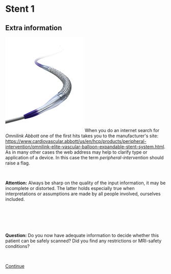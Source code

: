 # Stent 1

## Extra information
![](OLE_hero.png)
When you do an internet search for *Omnilink Abbott* one of the first hits takes you to the manufacturer's site: https://www.cardiovascular.abbott/us/en/hcp/products/peripheral-intervention/omnilink-elite-vascular-balloon-expandable-stent-system.html.
 As in many other cases the web address may help to clarify type or application of a device. In this case the term *peripheral-intervention* should raise a flag.
 
<br>

**Attention:** Always be sharp on the quality of the input information, it may be incomplete or distorted. The latter holds especially true when 
interpretations or assumptions are made by all people involved, ourselves included.


<br>
<br>
<br>
<br>

**Question:** Do you now have adequate information to decide whether this patient can be safely scanned?
Did you find any restrictions or MRI-safety conditions?

<br>

[Continue](case_part3.md)
